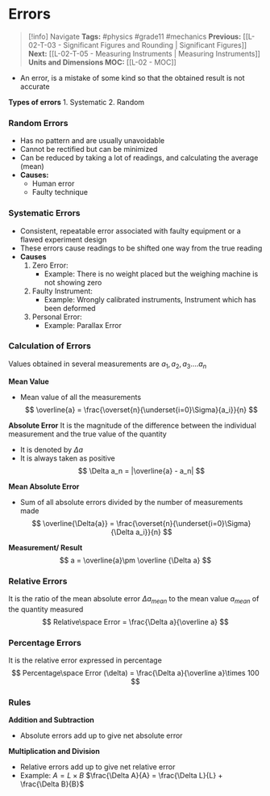 # Errors

> [!info] Navigate
> **Tags:** #physics #grade11 #mechanics 
> **Previous:** [[L-02-T-03 - Significant Figures and Rounding | Significant Figures]]
> **Next:** [[L-02-T-05 - Measuring Instruments | Measuring Instruments]]
> **Units and Dimensions MOC:** [[L-02 - MOC]]
- An error, is a mistake of some kind so that the obtained result is not accurate

**Types of errors**
	1. Systematic 
	2. Random

### Random Errors
- Has no pattern and are usually unavoidable
- Cannot be rectified but can be minimized
- Can be reduced by taking a lot of readings, and calculating the average (mean)
- **Causes:**
    - Human error
    - Faulty technique

### Systematic Errors
- Consistent, repeatable error associated with faulty equipment or a flawed experiment design
- These errors cause readings to be shifted one way from the true reading
- **Causes**
    1. Zero Error: 
        - Example: There is no weight placed but the weighing machine is not showing zero
    2. Faulty Instrument: 
        - Example: Wrongly calibrated instruments, Instrument which has been deformed
    3. Personal Error: 
        - Example: Parallax Error

### Calculation of Errors
Values obtained in several measurements are $a_1, a_2, a_3....a_n$

**Mean Value**
- Mean value of all the measurements
$$
\overline{a} = \frac{\overset{n}{\underset{i=0}\Sigma}{a_i}}{n}
$$

**Absolute Error**
It is the magnitude of the difference between the individual measurement and the true value of the quantity
- It is denoted by $\Delta a$
- It is always taken as positive
$$
\Delta a_n = |\overline{a} - a_n|
$$

**Mean Absolute Error**
- Sum of all absolute errors divided by the number of measurements made
$$
\overline{\Delta{a}} = \frac{\overset{n}{\underset{i=0}\Sigma}{\Delta a_i}}{n}
$$

**Measurement/ Result**
$$
a = \overline{a}\pm \overline {\Delta a}
$$

### Relative Errors
It is the ratio of the mean absolute error $\Delta a_{mean}$ to the mean value $a_{mean}$ of the quantity measured
$$
Relative\space Error = \frac{\Delta a}{\overline a}
$$

### Percentage Errors
It is the relative error expressed in percentage
$$
Percentage\space Error (\delta) = \frac{\Delta a}{\overline a}\times 100
$$

### Rules

**Addition and Subtraction**
- Absolute errors add up to give net absolute error

**Multiplication and Division**
- Relative errors add up to give net relative error
- Example: 
$A = L \times B$
$\frac{\Delta A}{A} = \frac{\Delta L}{L} + \frac{\Delta B}{B}$